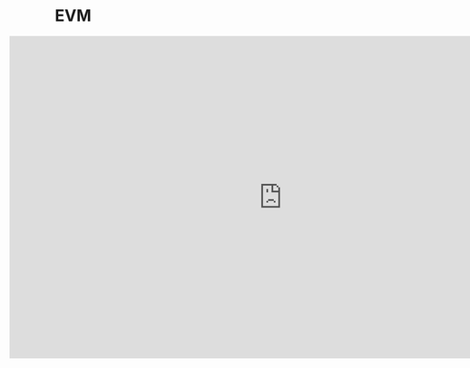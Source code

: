 # EVM
<div style="margin-left: -80px"><iframe src="https://docs.google.com/spreadsheets/d/1pqCOrz1ZFHvKTjH1cfhF7G4C5Y6itmJU920OA3-PcyQ/edit?usp=sharing"frameborder="0" width="960" height="569" allowfullscreen="true" mozallowfullscreen="true"  webkitallowfullscreen="true"></iframe></div>
